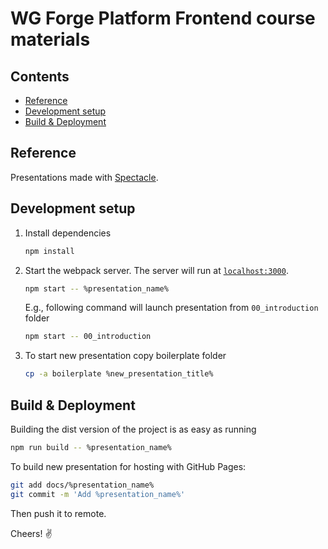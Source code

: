 # WG Forge Platform Frontend course materials

## Contents

- [Reference](#reference)
- [Development setup](#development-setup)
- [Build & Deployment](#build-deployment)

## Reference

Presentations made with [Spectacle](https://github.com/FormidableLabs/spectacle/blob/master/README.md).

## Development setup

1. Install dependencies

   ```sh
   npm install
   ```


2. Start the webpack server. The server will run at [`localhost:3000`](http://localhost:3000).

   ```sh
   npm start -- %presentation_name%
   ```

   E.g., following command will launch presentation from `00_introduction` folder

   ```sh
   npm start -- 00_introduction
   ```

3. To start new presentation copy boilerplate folder

   ```sh
   cp -a boilerplate %new_presentation_title%
   ```


## Build & Deployment

Building the dist version of the project is as easy as running

   ```sh
   npm run build -- %presentation_name%
   ```

To build new presentation for hosting with GitHub Pages:

   ```sh
   git add docs/%presentation_name%
   git commit -m 'Add %presentation_name%'
   ```

Then push it to remote.

Cheers! ✌️
